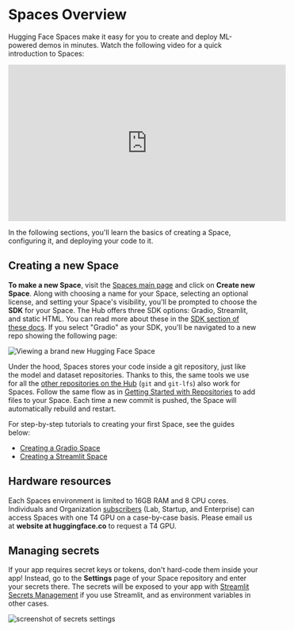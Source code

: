 # Spaces Overview

Hugging Face Spaces make it easy for you to create and deploy ML-powered demos in minutes. Watch the following video for a quick introduction to Spaces:

<iframe width="560" height="315" src="https://www.youtube-nocookie.com/embed/3bSVKNKb_PY" title="Spaces intro" frameborder="0" allow="accelerometer; autoplay; clipboard-write; encrypted-media; gyroscope; picture-in-picture" allowfullscreen></iframe>

In the following sections, you'll learn the basics of creating a Space, configuring it, and deploying your code to it.

## Creating a new Space

**To make a new Space**, visit the [Spaces main page](https://huggingface.co/spaces) and click on **Create new Space**. Along with choosing a name for your Space, selecting an optional license, and setting your Space's visibility, you'll be prompted to choose the **SDK** for your Space. The Hub offers three SDK options: Gradio, Streamlit, and static HTML. You can read more about these in the [SDK section of these docs](./spaces-sdks). If you select "Gradio" as your SDK, you'll be navigated to a new repo showing the following page:

![Viewing a brand new Hugging Face Space](https://huggingface.co/datasets/huggingface/documentation-images/resolve/main/hub/spaces-blank-space.png)

Under the hood, Spaces stores your code inside a git repository, just like the model and dataset repositories. Thanks to this, the same tools we use for all the [other repositories on the Hub](./repositories-main) (`git` and `git-lfs`) also work for Spaces. Follow the same flow as in [Getting Started with Repositories](./repositories-getting-started) to add files to your Space. Each time a new commit is pushed, the Space will automatically rebuild and restart.

For step-by-step tutorials to creating your first Space, see the guides below:
* [Creating a Gradio Space](./spaces-sdks-gradio)
* [Creating a Streamlit Space](./spaces-sdks-streamlit)

## Hardware resources

Each Spaces environment is limited to 16GB RAM and 8 CPU cores. Individuals and Organization [subscribers](https://huggingface.co/pricing) (Lab, Startup, and Enterprise) can access Spaces with one T4 GPU on a case-by-case basis. Please email us at **website at huggingface.co** to request a T4 GPU.

## Managing secrets

If your app requires secret keys or tokens, don't hard-code them inside your app! Instead, go to the **Settings** page of your Space repository and enter your secrets there. The secrets will be exposed to your app with [Streamlit Secrets Management](https://blog.streamlit.io/secrets-in-sharing-apps/) if you use Streamlit, and as environment variables in other cases. 

![screenshot of secrets settings](https://huggingface.co/datasets/huggingface/documentation-images/resolve/main/hub/secrets.png)
